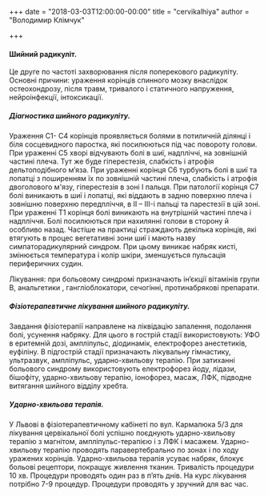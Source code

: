 +++
date = "2018-03-03T12:00:00-00:00"
title = "cervikalhiya"
author = "Володимир Клімчук"

+++
 

#### Шийний радикуліт.

Це друге по частоті захворювання після поперекового радикуліту.
Основні причини: ураження корінців спинного мозку внаслідок остеохондрозу, після травм, тривалого і статичного напруження, нейроінфекції, інтоксикації.
##### Діагностика шийного радикуліту.

Ураження С1- С4 корінців проявляється болями в потиличній ділянці і біля сосцевидного паростка, які посилюються під час повороту голови.
При ураженні С5 хворі відчувають болі в шиї, надпліччі, на зовнішній частині плеча. Тут же буде гіперестезія, слабкість і атрофія дельтоподібного м’яза.
При ураженні корінця С6 турбують болі в шиї та лопатці з поширенням їх по зовнішній частині плеча, слабкість і атрофія двоголового м'язу, гіперестезія в зоні І пальця.
При патології корінця С7 болі виникають в шиї і лопатці, які віддають в задню поверхню плеча і зовнішню поверхню передпліччя, в II – III-і пальці та парестезії в цій зоні.
При ураженні Т1 корінця болі виникають на внутрішній частині плеча і надпліччя. Болі посилюються при нахилянні голови в сторону й особливо назад. Частіше на практиці страждають декілька корінців, які втягують в процес вегетативні зони шиї і мають назву симпаторадикулярний синдром. При цьому виникає набряк кисті, змінюється температура і колір шкіри, зменшується пульсація периферичних судин. 

Лікування: при больовому синдромі призначають ін’єкції вітамінів групи B, анальгетики , гангліоблокатори, сечогінні, протинабрякові препарати.

##### Фізіотерапевтичне лікування шийного радикуліту.
Завдання фізіотерапії направлене на ліквідацію запалення, подолання болі, усунення набряку. Для цього в гострій стадії використовують: УФО в еритемній дозі, ампліпульс, діодинамік, електрофорез анестетиків, еуфіліну. В підгострій стадії призначають лікувальну гімнастику, ультразвук, ампліпульс, ударно-хвильову терапію. При затиханні больового синдрому використовують електрофорез йоду, лідази, бішофіту, ударно-хвильову терапію, іонофорез, масаж, ЛФК, підводне витягання шийного відділу хребта.

##### Ударно-хвильова терапія.

У Львові в фізіотерапевтичному кабінеті по вул. Кармалюка 5/3 для лікування цервікальної болі успішно поєднують ударно-хвильову терапію з магнітом, ампліпульс-терапією і з ЛФК і масажем. Ударно-хвильову терапію проводять паравертебрально по  зонах і по ходу уражених корінців. Ударно-хвильова терапія усуває набряк, блокує больові рецептори, покращує живлення тканин. Тривалість процедури 10 хв. Процедури проводять один раз в п’ять днів. На курс лікування потрібно 7-9 процедур. Процедури проводять у зручний для вас час.

 



